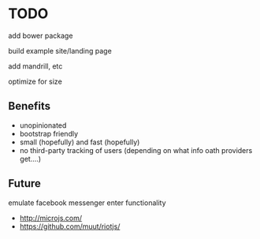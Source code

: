 TODO
====

add bower package

build example site/landing page



add mandrill, etc

optimize for size





Benefits
--------

- unopinionated
- bootstrap friendly
- small (hopefully) and fast (hopefully)
- no third-party tracking of users (depending on what info oath providers get....)


Future
------

emulate facebook messenger enter functionality


- http://microjs.com/
- https://github.com/muut/riotjs/